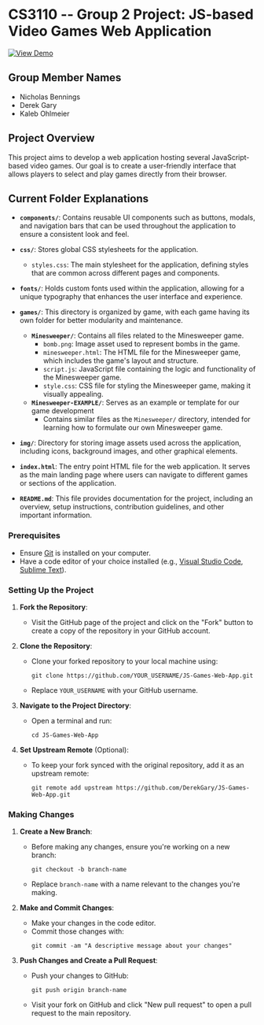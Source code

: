 # CS3110 -- Group 2 Project: JS-based Video Games Web Application

[![View Demo](https://img.shields.io/badge/View-Demo-blue?style=for-the-badge&logo=github)]()

## Group Member Names
- Nicholas Bennings
- Derek Gary
- Kaleb Ohlmeier

## Project Overview
This project aims to develop a web application hosting several JavaScript-based video games. Our goal is to create a user-friendly interface that allows players to select and play games directly from their browser.



## Current Folder Explanations

- **`components/`**: Contains reusable UI components such as buttons, modals, and navigation bars that can be used throughout the application to ensure a consistent look and feel.

- **`css/`**: Stores global CSS stylesheets for the application.
  - `styles.css`: The main stylesheet for the application, defining styles that are common across different pages and components.

- **`fonts/`**: Holds custom fonts used within the application, allowing for a unique typography that enhances the user interface and experience.

- **`games/`**: This directory is organized by game, with each game having its own folder for better modularity and maintenance.
  - **`Minesweeper/`**: Contains all files related to the Minesweeper game.
    - `bomb.png`: Image asset used to represent bombs in the game.
    - `minesweeper.html`: The HTML file for the Minesweeper game, which includes the game's layout and structure.
    - `script.js`: JavaScript file containing the logic and functionality of the Minesweeper game.
    - `style.css`: CSS file for styling the Minesweeper game, making it visually appealing.
  - **`Minesweeper-EXAMPLE/`**: Serves as an example or template for our game development
    - Contains similar files as the `Minesweeper/` directory, intended for learning how to formulate our own Minesweeper game.

- **`img/`**: Directory for storing image assets used across the application, including icons, background images, and other graphical elements.

- **`index.html`**: The entry point HTML file for the web application. It serves as the main landing page where users can navigate to different games or sections of the application.

- **`README.md`**: This file provides documentation for the project, including an overview, setup instructions, contribution guidelines, and other important information.



### Prerequisites

- Ensure [Git](https://git-scm.com/downloads) is installed on your computer.
- Have a code editor of your choice installed (e.g., [Visual Studio Code](https://code.visualstudio.com/), [Sublime Text](https://www.sublimetext.com/)).

### Setting Up the Project

1. **Fork the Repository**:
   - Visit the GitHub page of the project and click on the "Fork" button to create a copy of the repository in your GitHub account.

2. **Clone the Repository**:
   - Clone your forked repository to your local machine using:
     ```
     git clone https://github.com/YOUR_USERNAME/JS-Games-Web-App.git
     ```
   - Replace `YOUR_USERNAME` with your GitHub username.

3. **Navigate to the Project Directory**:
   - Open a terminal and run:
     ```
     cd JS-Games-Web-App
     ```

4. **Set Upstream Remote** (Optional):
   - To keep your fork synced with the original repository, add it as an upstream remote:
     ```
     git remote add upstream https://github.com/DerekGary/JS-Games-Web-App.git
     ```



### Making Changes

1. **Create a New Branch**:
   - Before making any changes, ensure you're working on a new branch:
     ```
     git checkout -b branch-name
     ```
   - Replace `branch-name` with a name relevant to the changes you're making.

2. **Make and Commit Changes**:
   - Make your changes in the code editor.
   - Commit those changes with:
     ```
     git commit -am "A descriptive message about your changes"
     ```

3. **Push Changes and Create a Pull Request**:
   - Push your changes to GitHub:
     ```
     git push origin branch-name
     ```
   - Visit your fork on GitHub and click "New pull request" to open a pull request to the main repository.
